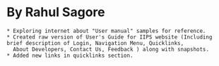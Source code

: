 By Rahul Sagore
===============

	* Exploring internet about "User manual" samples for reference.
	* Created raw version of User's Guide for IIPS website (Including brief description of Login, Navigation Menu, Quicklinks, 
	  About Developers, Contact Us, Feedback ) along with snapshots.
	* Added new links in quicklinks section.